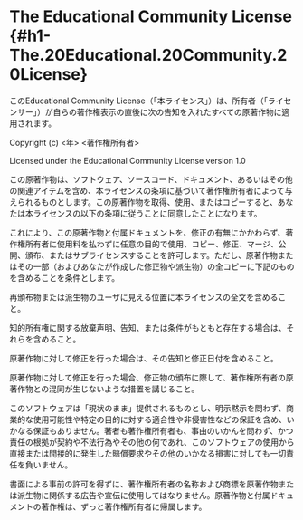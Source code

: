 The Educational Community License {#h1-The.20Educational.20Community.20License}
=================================

このEducational Community
License（「本ライセンス」）は、所有者（「ライセンサー」）が自らの著作権表示の直後に次の告知を入れたすべての原著作物に適用されます。

Copyright (c) &lt;年&gt; &lt;著作権所有者&gt;

Licensed under the Educational Community License version 1.0

この原著作物は、ソフトウェア、ソースコード、ドキュメント、あるいはその他の関連アイテムを含め、本ライセンスの条項に基づいて著作権所有者によって与えられるものとします。この原著作物を取得、使用、またはコピーすると、あなたは本ライセンスの以下の条項に従うことに同意したことになります。

これにより、この原著作物と付属ドキュメントを、修正の有無にかかわらず、著作権所有者に使用料を払わずに任意の目的で使用、コピー、修正、マージ、公開、頒布、またはサブライセンスすることを許可します。ただし、原著作物またはその一部（およびあなたが作成した修正物や派生物）の全コピーに下記のものを含めることを条件とします。

再頒布物または派生物のユーザに見える位置に本ライセンスの全文を含めること。

知的所有権に関する放棄声明、告知、または条件がもともと存在する場合は、それらを含めること。

原著作物に対して修正を行った場合は、その告知と修正日付を含めること。

原著作物に対して修正を行った場合、修正物の頒布に際して、著作権所有者の原著作物との混同が生じないような措置を講じること。

このソフトウェアは「現状のまま」提供されるものとし、明示黙示を問わず、商業的な使用可能性や特定の目的に対する適合性や非侵害性などの保証を含め、いかなる保証もありません。著者も著作権所有者も、事由のいかんを問わず、かつ責任の根拠が契約や不法行為やその他の何であれ、このソフトウェアの使用から直接または間接的に発生した賠償要求やその他のいかなる損害に対しても一切責任を負いません。

書面による事前の許可を得ずに、著作権所有者の名称および商標を原著作物または派生物に関係する広告や宣伝に使用してはなりません。原著作物と付属ドキュメントの著作権は、ずっと著作権所有者に帰属します。

